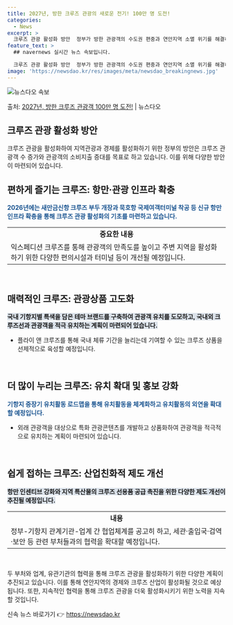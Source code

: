 ```yaml
---
title: 2027년, 방한 크루즈 관광의 새로운 전기! 100만 명 도전!
categories:
  - News
excerpt: >
  크루즈 관광 활성화 방안  정부가 방한 관광객의 수도권 편중과 연안지역 소멸 위기를 해결하는 방안으로 크루즈…
feature_text: >
  ## navernews 실시간 뉴스 속보입니다.

  크루즈 관광 활성화 방안  정부가 방한 관광객의 수도권 편중과 연안지역 소멸 위기를 해결하는 방안으로 크루즈…
image: 'https://newsdao.kr/res/images/meta/newsdao_breakingnews.jpg'
---
```


![뉴스다오 속보](https://newsdao.kr/res/images/meta/newsdao_breakingnews.jpg)

<p>출처: <a href="https://newsdao.kr/4276" rel="dofollow">2027년, 방한 크루즈 관광객 100만 명 도전!</a> | 뉴스다오</p>

<h2 data-ke-size="size26">크루즈 관광 활성화 방안</h2>
크루즈 관광을 활성화하여 지역관광과 경제를 활성화하기 위한 정부의 방안은 크루즈 관광객 수 증가와 관광객의 소비지출 증대를 목표로 하고 있습니다. 이를 위해 다양한 방안이 마련되어 있습니다.

<h2 data-ke-size="size24">편하게 즐기는 크루즈: 항만·관광 인프라 확충</h2>
<b><span style="color: #1a5490;">2026년에는 새만금신항 크루즈 부두 개장과 묵호항 국제여객터미널 착공 등 신규 항만 인프라 확충을 통해 크루즈 관광 활성화의 기초를 마련하고 있습니다.</span></b>

<table>
	<tr>
		<td style="text-align: center; height: 17px;"><b>중요한 내용</b></td>
	</tr>
	<tr>
		<td>익스페디션 크루즈를 통해 관광객의 만족도를 높이고 주변 지역을 활성화하기 위한 다양한 편의시설과 터미널 등이 개선될 예정입니다.</td>
	</tr>
</table>

<p data-ke-size="size16">&nbsp;</p>

<h2 data-ke-size="size24">매력적인 크루즈: 관광상품 고도화</h2>
<b><span style="background-color: #21538527;">국내 기항지별 특색을 담은 테마 브랜드를 구축하여 관광객 유치를 도모하고, 국내외 크루즈선과 관광객을 적극 유치하는 계획이 마련되어 있습니다.</span></b>

<ul>
	<li>플라이 앤 크루즈를 통해 국내 체류 기간을 늘리는데 기여할 수 있는 크루즈 상품을 선제적으로 육성할 예정입니다.</li>
</ul>

<p data-ke-size="size16">&nbsp;</p>

<h2 data-ke-size="size24">더 많이 누리는 크루즈: 유치 확대 및 홍보 강화</h2>
<b><span style="color: #1a5490;">기항지 중장기 유치활동 로드맵을 통해 유치활동을 체계화하고 유치활동의 외연을 확대할 예정입니다.</span></b>

<ul>
	<li>외래 관광객을 대상으로 특화 관광콘텐츠를 개발하고 상품화하여 관광객을 적극적으로 유치하는 계획이 마련되어 있습니다.</li>
</ul>

<p data-ke-size="size16">&nbsp;</p>

<h2 data-ke-size="size24">쉽게 접하는 크루즈: 산업친화적 제도 개선</h2>
<b><span style="background-color: #21538527;">항만 인센티브 강화와 지역 특산물의 크루즈 선용품 공급 촉진을 위한 다양한 제도 개선이 추진될 예정입니다.</span></b>

<table>
	<tr>
		<td style="text-align: center; height: 17px;"><b>내용</b></td>
	</tr>
	<tr>
		<td>정부-기항지 관계기관-업계 간 협업체계를 공고히 하고, 세관·출입국·검역·보안 등 관련 부처들과의 협력을 확대할 예정입니다.</td>
	</tr>
</table>

<p data-ke-size="size16">&nbsp;</p>

<p>두 부처와 업계, 유관기관의 협력을 통해 크루즈 관광을 활성화하기 위한 다양한 계획이 추진되고 있습니다. 이를 통해 연안지역의 경제와 크루즈 산업이 활성화될 것으로 예상됩니다. 또한, 지속적인 협력을 통해 크루즈 관광을 더욱 활성화시키기 위한 노력을 지속할 것입니다.</p> 

신속 뉴스 바로가기 👉 <a href="https://newsdao.kr" rel="dofollow">https://newsdao.kr</a>


